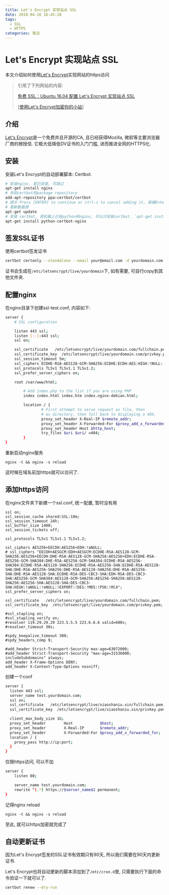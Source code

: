 ```yaml
---
title: Let's Encrypt 实现站点 SSL
date: 2018-04-16 16:45:28
tags: 
  - SSL
  - HTTPS
categories: 笔记
---
```


# Let's Encrypt 实现站点 SSL

本文介绍如何使用[Let's Encrypt](https://letsencrypt.org/)实现网站的https访问

> 引用了下列网站的内容:
>
> [免费 SSL：Ubuntu 16.04 配置 Let's Encrypt 实现站点 SSL](https://mp.weixin.qq.com/s?__biz=MzI5MDcyODM1OA==&mid=2247483846&idx=1&sn=7d26ae40ff50c4ec4d0d9a20a36e5275&chksm=ec1a310fdb6db819847d76043868c5796643cc1bc8eb2c623227d6eb297fb74d9b2a7d9f5ef7#rd)
>
> [[使用Let's Encrypt加密你的小站](http://www.cnblogs.com/SzeCheng/p/8075799.html)]

## 介绍

[Let's Encrypt](https://letsencrypt.org/)是一个免费并且开源的CA, 且已经获得Mozilla, 微软等主要浏览器厂商的根授信. 它极大低降低DV证书的入门门槛, 进而推进全网的HTTPS化.

## 安装

安装Let's Encrypt的自动部署脚本: Certbot.

```bash
# 安装nginx, 若已安装, 可跳过
apt-get install nginx
# 添加certbot的package repository
add-apt-repository ppa:certbot/certbot
# 提示 Press [ENTER] to continue or ctrl-c to cancel adding it, 直接Enter即可
# 更新数据源
apt-get update
# 安装 certbot, 若机器上已有python和nginx, 可以只安装certbot. `apt-get install certbot`
apt-get install python-certbot-nginx
```

## 签发SSL证书

使用certbot签发证书

```bash
certbot certonly --standalone --email your@email.com -d yourdomain.com -d test.yourdomain.com
```

证书会生成在`/etc/letsencrypt/live/yourdomain`下, 如有需要, 可自行copy到其他文件夹.

## 配置nginx

在nginx目录下创建ssl-test.conf, 内容如下:

```bash
server {
    # SSL configuration

    listen 443 ssl;
    listen [::]:443 ssl;
    ssl on;

    ssl_certificate   /etc/letsencrypt/live/yourdomain.com/fullchain.pem;
    ssl_certificate_key  /etc/letsencrypt/live/yourdomain.com/privkey.pem;
    ssl_session_timeout 5m;
    ssl_ciphers ECDHE-RSA-AES128-GCM-SHA256:ECDHE:ECDH:AES:HIGH:!NULL:!aNULL:!MD5:!ADH:!RC4;
    ssl_protocols TLSv1 TLSv1.1 TLSv1.2;
    ssl_prefer_server_ciphers on;

    root /var/www/html;

        # Add index.php to the list if you are using PHP
        index index.html index.htm index.nginx-debian.html;

        location / {
                # First attempt to serve request as file, then
                # as directory, then fall back to displaying a 404.
                proxy_set_header X-Real-IP $remote_addr;
                proxy_set_header X-Forwarded-For $proxy_add_x_forwarded_for;
                proxy_set_header Host $http_host;
                try_files $uri $uri/ =404;
        }
}
```

重新启动nginx服务

```ba
nginx -t && nginx -s reload
```

这时候在域名前加https就可以访问了.

## 添加https访问

在nginx文件夹下新建一个ssl.conf, 统一配置, 暂时没有用

```ba
ssl on;
ssl_session_cache shared:SSL:10m;
ssl_session_timeout 24h;
ssl_buffer_size 1400;
ssl_session_tickets off;

ssl_protocols TLSv1 TLSv1.1 TLSv1.2;

ssl_ciphers AES256+EECDH:AES256+EDH:!aNULL;
# ssl_ciphers "EECDH+AESGCM:EDH+AESGCM:ECDHE-RSA-AES128-GCM-SHA256:AES256+EECDH:DHE-RSA-AES128-GCM-SHA256:AES256+EDH:ECDHE-RSA-AES256-GCM-SHA384:DHE-RSA-AES256-GCM-SHA384:ECDHE-RSA-AES256-SHA384:ECDHE-RSA-AES128-SHA256:ECDHE-RSA-AES256-SHA:ECDHE-RSA-AES128-SHA:DHE-RSA-AES256-SHA256:DHE-RSA-AES128-SHA256:DHE-RSA-AES256-SHA:DHE-RSA-AES128-SHA:ECDHE-RSA-DES-CBC3-SHA:EDH-RSA-DES-CBC3-SHA:AES256-GCM-SHA384:AES128-GCM-SHA256:AES256-SHA256:AES128-SHA256:AES256-SHA:AES128-SHA:DES-CBC3-SHA:HIGH:!aNULL:!eNULL:!EXPORT:!DES:!MD5:!PSK:!RC4";
ssl_prefer_server_ciphers on;

ssl_certificate   /etc/letsencrypt/live/yourdomain.com/fullchain.pem;
ssl_certificate_key  /etc/letsencrypt/live/yourdomain.com/privkey.pem;

#ssl_stapling on;
#ssl_stapling_verify on;
#resolver 119.29.29.29 223.5.5.5 223.6.6.6 valid=600s;
#resolver_timeout 30s;

#spdy_keepalive_timeout 300;
#spdy_headers_comp 9;

#add_header Strict-Transport-Security max-age=63072000;
#add_header Strict-Transport-Security "max-age=31536000; includeSubdomains" always;
add_header X-Frame-Options DENY;
add_header X-Content-Type-Options nosniff;

```

创建一个conf

```bash
server {
  listen 443 ssl;
  server_name test.yourdomain.com;
  ssl on;
  ssl_certificate   /etc/letsencrypt/live/xiaoshaniu.xin/fullchain.pem;
  ssl_certificate_key  /etc/letsencrypt/live/xiaoshaniu.xin/privkey.pem;

  client_max_body_size 1G;
  proxy_set_header        Host            $host;
  proxy_set_header        X-Real-IP       $remote_addr;
  proxy_set_header        X-Forwarded-For $proxy_add_x_forwarded_for;
  location / {
    proxy_pass http://ip:port;
  }
}
```

仅限https访问, 可以不加

```bash
server {
    listen 80;

    server_name test.yourdomain.com;
    rewrite ^(.*) https://$server_name$1 permanent;
}
```

记得nginx reload

```ba
nginx -t && nginx -s reload
```

至此, 就可以https加密就完成了

## 自动更新证书

因为Let's Encrypt签发的SSL证书有效期只有90天, 所以我们需要在90天内更新证书.

Let's Encrypt也将自动更新的脚本添加到了`/etc/cron.d`里, 只需要执行下面的命令验证一下就可以了.

```bash
certbot renew --dry-run
```


